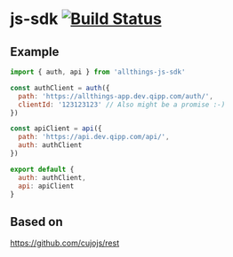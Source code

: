 # js-sdk [![Build Status](https://travis-ci.org/allthings/js-sdk.svg?branch=master)](https://travis-ci.org/qipp/js-sdk)

## Example

```js
import { auth, api } from 'allthings-js-sdk'

const authClient = auth({
  path: 'https://allthings-app.dev.qipp.com/auth/',
  clientId: '123123123' // Also might be a promise :-)
})

const apiClient = api({
  path: 'https://api.dev.qipp.com/api/',
  auth: authClient
})

export default {
  auth: authClient,
  api: apiClient
}
```

## Based on

https://github.com/cujojs/rest
